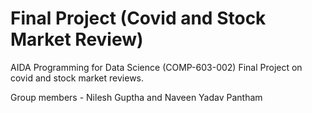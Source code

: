 # Final Project (Covid and Stock Market Review)

AIDA Programming for Data Science (COMP-603-002) Final Project on covid and stock market reviews.

Group members - Nilesh Guptha and Naveen Yadav Pantham


